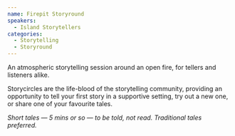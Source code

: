 ```yaml
---
name: Firepit Storyround
speakers:
  - Island Storytellers
categories:
  - Storytelling
  - Storyround
---
```


An atmospheric storytelling session around an open fire, for tellers and listeners alike.

Storycircles are the life-blood of the storytelling community, providing an opportunity to tell your first story in a supportive setting, try out a new one, or share one of your favourite tales.

*Short tales — 5 mins or so — to be told, not read. Traditional tales preferred.*